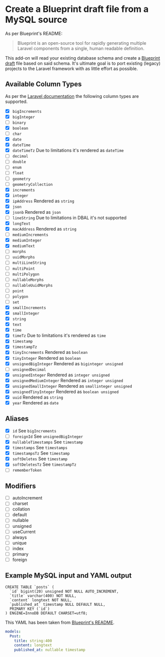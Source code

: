 # Create a Blueprint draft file from a MySQL source

As per Blueprint's README:

> Blueprint is an open-source tool for rapidly generating multiple Laravel components from a single, human readable definition.

This add-on will read your existing database schema and create a [Blueprint draft](https://github.com/laravel-shift/blueprint/#defining-components) file based on said schema.
It's ultimate goal is to port existing (legacy) projects to the Laravel framework with as little effort as possible.

## Available Column Types

As per the [Laravel documentation](https://laravel.com/docs/7.x/migrations#creating-columns) the following column types are supported.

- [x] `bigIncrements`
- [x] `bigInteger`
- [ ] `binary`
- [x] `boolean`
- [ ] `char`
- [x] `date`
- [x] `dateTime`
- [x] `dateTimeTz` Due to limitations it's rendered as `dateTime`
- [ ] `decimal`
- [ ] `double`
- [ ] `enum`
- [ ] `float`
- [ ] `geometry`
- [ ] `geometryCollection`
- [x] `increments`
- [x] `integer`
- [x] `ipAddress` Rendered as `string`
- [x] `json`
- [x] `jsonb` Rendered as `json`
- [ ] `lineString` Due to limitations in DBAL it's not supported
- [x] `longText`
- [x] `macAddress` Rendered as `string`
- [ ] `mediumIncrements`
- [x] `mediumInteger`
- [x] `mediumText`
- [ ] `morphs`
- [ ] `uuidMorphs`
- [ ] `multiLineString`
- [ ] `multiPoint`
- [ ] `multiPolygon`
- [ ] `nullableMorphs`
- [ ] `nullableUuidMorphs`
- [ ] `point`
- [ ] `polygon`
- [ ] `set`
- [x] `smallIncrements`
- [x] `smallInteger`
- [x] `string`
- [x] `text`
- [x] `time`
- [x] `timeTz`  Due to limitations it's rendered as `time`
- [x] `timestamp`
- [x] `timestampTz`
- [x] `tinyIncrements` Rendered as `boolean`
- [x] `tinyInteger` Rendered as `boolean`
- [x] `unsignedBigInteger` Rendered as `biginteger unsigned`
- [ ] `unsignedDecimal`
- [x] `unsignedInteger` Rendered as `integer unsigned`
- [x] `unsignedMediumInteger` Rendered as `integer unsigned`
- [x] `unsignedSmallInteger` Rendered as `smallinteger unsigned`
- [x] `unsignedTinyInteger` Rendered as `boolean unsigned`
- [x] `uuid` Rendered as `string`
- [x] `year` Rendered as `date`

## Aliases

- [x] `id` See `bigIncrements`
- [ ] `foreignId` See `unsignedBigInteger`
- [x] `nullableTimestamps` See `timestamp`
- [x] `timestamps` See `timestamps`
- [x] `timestampsTz` See `timestamp`
- [x] `softDeletes` See `timestamp`
- [x] `softDeletesTz` See `timestampTz`
- [ ] `rememberToken`

## Modifiers

- [ ] autoIncrement
- [ ] charset
- [ ] collation
- [ ] default
- [ ] nullable
- [ ] unsigned
- [ ] useCurrent
- [ ] always
- [ ] unique
- [ ] index
- [ ] primary
- [ ] foreign

## Example MySQL input and YAML output

```mysql
CREATE TABLE `posts` (
  `id` bigint(20) unsigned NOT NULL AUTO_INCREMENT,
  `title` varchar(400) NOT NULL,
  `content` longtext NOT NULL,
  `published_at` timestamp NULL DEFAULT NULL,
  PRIMARY KEY (`id`)
) ENGINE=InnoDB DEFAULT CHARSET=utf8;
```

This YAML has been taken from [Blueprint's README](https://github.com/laravel-shift/blueprint#defining-components).

```yaml
models:
  Post:
    title: string:400
    content: longtext
    published_at: nullable timestamp
```
